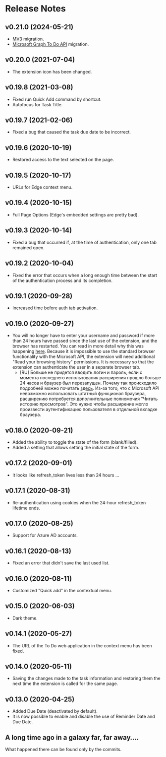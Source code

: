 # Release Notes

## v0.21.0 (2024-05-21)

- [MV3](https://developer.chrome.com/docs/extensions/develop/migrate/mv2-deprecation-timeline) migration.
- [Microsoft Graph To Do API](https://learn.microsoft.com/en-us/graph/api/resources/todo-overview) migration.

## v0.20.0 (2021-07-04)

- The extension icon has been changed.

## v0.19.8 (2021-03-08)

- Fixed run Quick Add command by shortcut.
- Autofocus for Task Title.

## v0.19.7 (2021-02-06)

- Fixed a bug that caused the task due date to be incorrect.

## v0.19.6 (2020-10-19)

- Restored access to the text selected on the page.

## v0.19.5 (2020-10-17)

- URLs for Edge context menu.

## v0.19.4 (2020-10-15)

- Full Page Options (Edge's embedded settings are pretty bad).

## v0.19.3 (2020-10-14)

- Fixed a bug that occurred if, at the time of authentication, only one tab remained open.

## v0.19.2 (2020-10-04)

- Fixed the error that occurs when a long enough time between the start of the authentication process and its completion.

## v0.19.1 (2020-09-28)

- Increased time before auth tab activation.

## v0.19.0 (2020-09-27)

- You will no longer have to enter your username and password if more than 24 hours have passed since the last use of the extension, and the browser has restarted. You can read in more detail why this was happening [here](http://bit.ly/24h-issue). Because it is impossible to use the standard browser functionality with the Microsoft API, the extension will need additional "Read your browsing history" permissions. It is necessary so that the extension can authenticate the user in a separate browser tab.
  - [RU] Больше не придется вводить логин и пароль, если с момента последнего использования расширения прошло больше 24 часов и браузер был перезапущен. Почему так происходило подробней можно почитать [здесь](http://bit.ly/24h-issue). Из-за того, что с Microsoft API невозможно использовать штатный функционал браузера, расширению потребуется дополнительные полномочия "Читать историю просмотров". Это нужно чтобы расширение могло произвести аутентификацию пользователя в отдельной вкладке браузера.

## v0.18.0 (2020-09-21)

- Added the ability to toggle the state of the form (blank/filled).
- Added a setting that allows setting the initial state of the form.

## v0.17.2 (2020-09-01)

- It looks like refresh_token lives less than 24 hours ...

## v0.17.1 (2020-08-31)

- Re-authentication using cookies when the 24-hour refresh_token lifetime ends.

## v0.17.0 (2020-08-25)

- Support for Azure AD accounts.

## v0.16.1 (2020-08-13)

- Fixed an error that didn't save the last used list.

## v0.16.0 (2020-08-11)

- Customized "Quick add" in the contextual menu.

## v0.15.0 (2020-06-03)

- Dark theme.

## v0.14.1 (2020-05-27)

- The URL of the To Do web application in the context menu has been fixed.

## v0.14.0 (2020-05-11)

- Saving the changes made to the task information and restoring them
  the next time the extension is called for the same page.

## v0.13.0 (2020-04-25)

- Added Due Date (deactivated by default).
- It is now possible to enable and disable the use of Reminder Date and Due Date.

## A long time ago in a galaxy far, far away….

What happened there can be found only by the commits.
